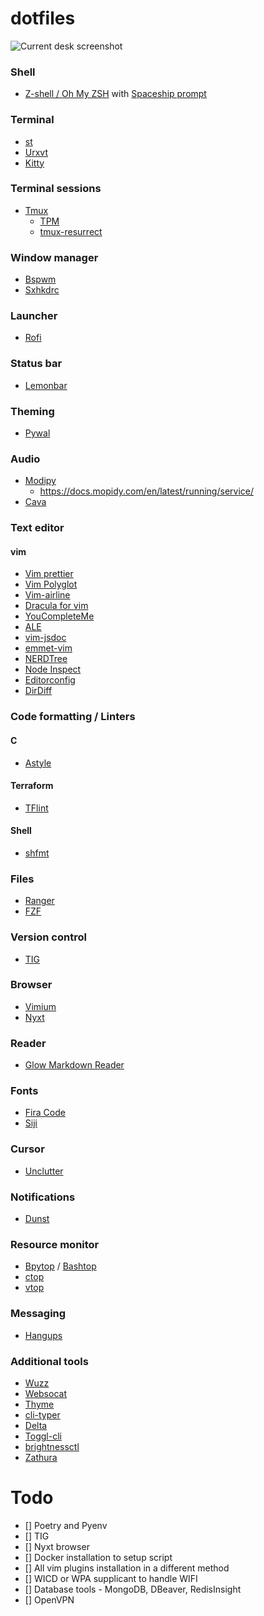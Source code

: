 # dotfiles

![Current desk screenshot](https://i.imgur.com/ti2LDBF.png)

### Shell
- [Z-shell / Oh My ZSH](https://ohmyz.sh) with [Spaceship prompt](https://github.com/denysdovhan/spaceship-prompt)

### Terminal
- [st](https://st.suckless.org)
- [Urxvt](https://wiki.archlinux.org/index.php/Rxvt-unicode)
- [Kitty](https://github.com/kovidgoyal/kitty)

### Terminal sessions
- [Tmux](https://github.com/tmux/tmux)
	- [TPM](https://github.com/tmux-plugins/tpm)
	- [tmux-resurrect](https://github.com/tmux-plugins/tmux-resurrect) 

### Window manager
- [Bspwm](https://github.com/baskerville/bspwm)
- [Sxhkdrc](https://github.com/baskerville/sxhkd)

### Launcher
- [Rofi](https://github.com/davatorium/rofi)

### Status bar
- [Lemonbar](https://github.com/LemonBoy/bar)

### Theming
- [Pywal](https://github.com/dylanaraps/pywal)

### Audio
- [Modipy](https://github.com/mopidy/mopidy)
	- https://docs.mopidy.com/en/latest/running/service/
- [Cava](https://github.com/karlstav/cava)

### Text editor
#### vim
- [Vim prettier](https://github.com/prettier/vim-prettier)
- [Vim Polyglot](https://github.com/sheerun/vim-polyglot)
- [Vim-airline](https://github.com/vim-airline/vim-airline)
- [Dracula for vim](https://github.com/dracula/vim)
- [YouCompleteMe](https://github.com/ycm-core/YouCompleteMe)
- [ALE](https://github.com/dense-analysis/ale)
- [vim-jsdoc](https://github.com/heavenshell/vim-jsdoc)
- [emmet-vim](https://github.com/mattn/emmet-vim)
- [NERDTree](https://github.com/preservim/nerdtree)
- [Node Inspect](https://github.com/eliba2/vim-node-inspect)
- [Editorconfig](https://github.com/editorconfig/editorconfig-vim)
- [DirDiff](https://github.com/will133/vim-dirdiff)

### Code formatting / Linters
#### C
- [Astyle](http://astyle.sourceforge.net/)
#### Terraform
- [TFlint](https://github.com/terraform-linters/tflint)

#### Shell
- [shfmt](https://github.com/mvdan/sh)

### Files
- [Ranger](https://github.com/ranger/ranger)
- [FZF](https://github.com/junegunn/fzf)

### Version control
- [TIG](https://github.com/jonas/tig)

### Browser
- [Vimium](https://github.com/philc/vimium)
- [Nyxt](https://github.com/atlas-engineer/nyxt)

### Reader
- [Glow Markdown Reader](https://github.com/charmbracelet/glow)

### Fonts
- [Fira Code](https://github.com/tonsky/FiraCode)
- [Siji](https://github.com/stark/siji)

### Cursor
- [Unclutter](https://wiki.debian.org/unclutter)

### Notifications
- [Dunst](https://github.com/dunst-project/dunst)

### Resource monitor 
- [Bpytop](https://github.com/aristocratos/bpytop) / [Bashtop](https://github.com/aristocratos/bashtop)
- [ctop](https://github.com/bcicen/ctop)
- [vtop](https://github.com/MrRio/vtop)

### Messaging
- [Hangups](https://github.com/tdryer/hangups)

### Additional tools
- [Wuzz](https://github.com/asciimoo/wuzz)
- [Websocat](https://github.com/vi/websocat)
- [Thyme](https://github.com/hughbien/thyme)
- [cli-typer](https://github.com/balzss/cli-typer)
- [Delta](https://github.com/dandavison/delta)
- [Toggl-cli](https://github.com/auhau/toggl-cli/)
- [brightnessctl](https://github.com/Hummer12007/brightnessctl)
- [Zathura](https://github.com/pwmt/zathura)


# Todo
- [] Poetry and Pyenv
- [] TIG
- [] Nyxt browser
- [] Docker installation to setup script
- [] All vim plugins installation in a different method
- [] WICD or WPA supplicant to handle WIFI
- [] Database tools - MongoDB, DBeaver, RedisInsight
- [] OpenVPN

